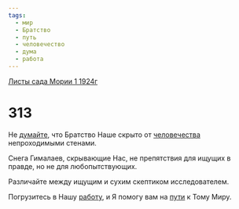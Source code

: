 ```yaml
---
tags:
  - мир
  - Братство
  - путь
  - человечество
  - дума
  - работа
---
```


[Листы сада Мории 1 1924г](/agni/1924)

# 313
Не [думайте](/tag/#дума), что Братство Наше скрыто от [человечества](/tag/#человечество) непроходимыми стенами.   

Снега Гималаев, скрывающие Нас, не препятствия для ищущих в правде, но не для любопытствующих.   

Различайте между ищущим и сухим скептиком исследователем.   

Погрузитесь в Нашу [работу](/tag/#работа), и Я помогу вам на [пути](/tag/#путь) к Тому Миру.   

